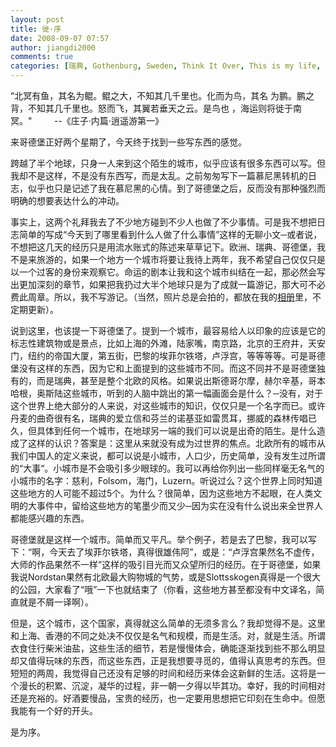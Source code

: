 ```yaml
---
layout: post
title: 徙·序
date: 2008-09-07 07:57
author: jiangdi2000
comments: true
categories: [瑞典, Gothenburg, Sweden, Think It Over, This is my life, 哥德堡]
---
```

“北冥有鱼，其名为鲲。鲲之大，不知其几千里也。化而为鸟，其名 为鹏。鹏之背，不知其几千里也。怒而飞，其翼若垂天之云。是鸟也 ，海运则将徙于南冥。"         --《庄子·内篇·逍遥游第一》

来哥德堡正好两个星期了，今天终于找到一些写东西的感觉。

跨越了半个地球，只身一人来到这个陌生的城市，似乎应该有很多东西可以写。但我却不是这样，不是没有东西写，而是太乱。之前匆匆写下一篇慕尼黑转机的日志，似乎也只是记述了我在慕尼黑的心情。到了哥德堡之后，反而没有那种强烈而明确的想要表达什么的冲动。

事实上，这两个礼拜我去了不少地方碰到不少人也做了不少事情。可是我不想把日志简单的写成“今天到了哪里看到什么人做了什么事情”这样的无聊小文─或者说，不想把这几天的经历只是用流水账式的陈述来草草记下。欧洲、瑞典、哥德堡，我不是来旅游的，如果一个地方一个城市将要让我待上两年，我不希望自己仅仅只是以一个过客的身份来观察它。命运的剧本让我和这个城市纠结在一起，那必然会写出更加深刻的章节，如果把我扔过大半个地球只是为了成就一篇游记，那大可不必费此周章。所以，我不写游记。（当然，照片总是会拍的，都放在我的<a href="http://picasaweb.google.com/jiangdi2000" target="_blank">相册</a>里，不定期更新）。

说到这里，也该提一下哥德堡了。提到一个城市，最容易给人以印象的应该是它的标志性建筑物或是景点，比如上海的外滩，陆家嘴，南京路，北京的王府井，天安门，纽约的帝国大厦，第五街，巴黎的埃菲尔铁塔，卢浮宫，等等等等。可是哥德堡没有这样的东西，因为它和上面提到的这些城市不同。而这不同并不是哥德堡独有的，而是瑞典，甚至是整个北欧的风格。如果说出斯德哥尔摩，赫尔辛基，哥本哈根，奥斯陆这些城市，听到的人脑中跳出的第一幅画面会是什么？─没有，对于这个世界上绝大部分的人来说，对这些城市的知识，仅仅只是一个名字而已。或许丹麦的曲奇很有名，瑞典的爱立信和芬兰的诺基亚如雷贯耳，挪威的森林传唱已久，但具体到任何一个城市，在地球另一端的我们可以说是出奇的陌生。是什么造成了这样的认识？答案是：这里从来就没有成为过世界的焦点。北欧所有的城市从我们中国人的定义来说，都可以说是小城市，人口少，历史简单，没有发生过所谓的“大事“。小城市是不会吸引多少眼球的。我可以再给你列出一些同样毫无名气的小城市的名字：慈利，Folsom，海门，Luzern。听说过么？这个世界上同时知道这些地方的人可能不超过5个。为什么？很简单，因为这些地方不起眼，在人类文明的大事件中，留给这些地方的笔墨少而又少─因为实在没有什么说出来全世界人都能感兴趣的东西。

哥德堡就是这样一个城市。简单而又平凡。举个例子，若是去了巴黎，我可以写下：“啊，今天去了埃菲尔铁塔，真得很雄伟阿”，或是：“卢浮宫果然名不虚传，大师的作品果然不一样”这样的吸引目光而又众望所归的经历。在于哥德堡，如果我说Nordstan果然有北欧最大购物城的气势，或是Slottsskogen真得是一个很大的公园，大家看了“哦”一下也就结束了（你看，这些地方甚至都没有中文译名，简直就是不屑一译啊）。

但是，这个城市，这个国家，真得就这么简单的无须多言么？我却觉得不是。这里和上海、香港的不同之处决不仅仅是名气和规模，而是生活。对，就是生活。所谓衣食住行柴米油盐，这些生活的细节，若是慢慢体会，确能逐渐找到些不那么明显却又值得玩味的东西，而这些东西，正是我想要寻觅的，值得认真思考的东西。但短短的两周，我觉得自己还没有足够的时间和经历来体会这新鲜的生活。这将是一个漫长的积累、沉淀，凝华的过程，非一朝一夕得以毕其功。幸好，我的时间相对还是充裕的。好酒要慢品，宝贵的经历，也一定要用思想把它印刻在生命中。但愿我能有一个好的开头。

是为序。
